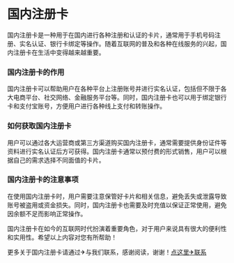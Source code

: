 # 国内注册卡

国内注册卡是一种用于在国内进行各种注册和认证的卡片，通常用于手机号码注册、实名认证、银行卡绑定等操作。随着互联网的普及和各种在线服务的兴起，国内注册卡在生活中变得越来越重要。

### 国内注册卡的作用
国内注册卡可以帮助用户在各种平台上注册账号并进行实名认证，包括但不限于各大电商平台、社交网络、金融服务平台等。同时，国内注册卡也可以用于绑定银行卡和支付宝账号，方便用户进行各种线上支付和转账操作。

### 如何获取国内注册卡
用户可以通过各大运营商或第三方渠道购买国内注册卡，通常需要提供身份证件等资料进行实名认证后方可获得。国内注册卡通常以预付费的形式销售，用户可以根据自己的需求选择不同面值的卡片。

### 国内注册卡的注意事项
在使用国内注册卡时，用户需要注意保管好卡片和相关信息，避免丢失或泄露导致账号被盗用或资金损失。同时，国内注册卡也需要及时充值以保证正常使用，避免因余额不足而影响正常操作。

国内注册卡在如今的互联网时代扮演着重要角色，对于用户来说具有很大的便利性和实用性。希望以上内容对您有所帮助！

更多关于国内注册卡请通过✈与我们联系，感谢阅读，谢谢！[点这里✈联系](https://add.k02.cc)